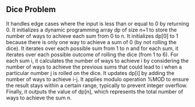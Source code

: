 ## Dice Problem
It handles edge cases where the input is less than or equal to 0 by returning 0.
It initializes a dynamic programming array dp of size n+1 to store the number of ways to achieve each sum from 0 to n.
It initializes dp[0] to 1 because there is only one way to achieve a sum of 0 (by not rolling the dice).
It iterates over each possible sum from 1 to n and for each sum, it iterates over each possible outcome of rolling the dice (from 1 to 6).
For each sum i, it calculates the number of ways to achieve i by considering the number of ways to achieve the previous sums that could lead to i when a particular number j is rolled on the dice.
It updates dp[i] by adding the number of ways to achieve i-j.
It applies modulo operation %MOD to ensure the result stays within a certain range, typically to prevent integer overflow.
Finally, it outputs the value of dp[n], which represents the total number of ways to achieve the sum n.